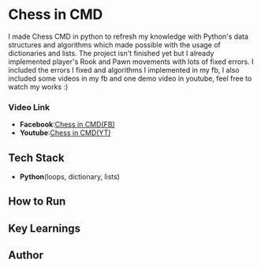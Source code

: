 # Chess in CMD
I made Chess CMD in python to refresh my knowledge with Python's data structures and algorithms which made possible with the usage of dictionaries and lists.  The project isn't finished yet but I already implemented player's Rook and Pawn movements with lots of fixed errors. I included the errors I fixed and algorithms I implemented in my fb,
I also included some videos in my fb and one demo video in youtube, feel free to watch my works :)
### Video Link
- **Facebook**:[Chess in CMD(FB)](https://www.facebook.com/share/v/15vUpnpj85/)
- **Youtube**:[Chess in CMD(YT)](https://youtu.be/hBMgqCd68z8)
## Tech Stack
- **Python**(loops, dictionary, lists)
## How to Run
## Key Learnings
## Author


